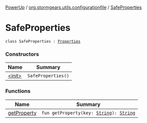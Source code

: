 [PowerUp](../../index.md) / [org.stormgears.utils.configurationfile](../index.md) / [SafeProperties](./index.md)

# SafeProperties

`class SafeProperties : `[`Properties`](http://docs.oracle.com/javase/8/docs/api/java/util/Properties.html)

### Constructors

| Name | Summary |
|---|---|
| [&lt;init&gt;](-init-.md) | `SafeProperties()` |

### Functions

| Name | Summary |
|---|---|
| [getProperty](get-property.md) | `fun getProperty(key: `[`String`](https://kotlinlang.org/api/latest/jvm/stdlib/kotlin/-string/index.html)`): `[`String`](https://kotlinlang.org/api/latest/jvm/stdlib/kotlin/-string/index.html) |
